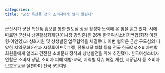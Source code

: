 ```yaml
---
categories: f
title: "군산 특산품 전국 소비자에게 널리 알린다"
---
```

군산시가 군산 특산품 홍보를 통한 원도심 상권 활성화 노력에 온 힘을 쏟고 있다. 시에 따르면 군산시 상권활성화재단(이사장 강임준)은 26일 한국여성소비자연합(회장 이진형·이인영)과 상호지원 및 상생발전 업무협약을 체결했다. 이번 협약은 군산 구도심의 다양한 지역문화유산과 시장투어프로그램, 전통시장 체험 등을 전국 한국여성소비자연합 회원들에게 알리고 건전한 소비문화 정착과 상생발전을 위해 추진됐다. 한국여성소비자연합은 소비자 상담, 소비자 피해 예방·교육, 지역별 이슈 해결 개선, 시장감시 등 소비자보호운동을 실천하며 전국 5만여명